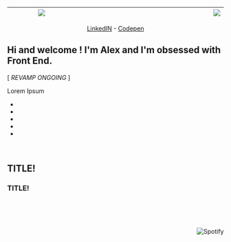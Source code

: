 <table>
  <thead>
    <tr>
      <th width='300px'>
        <img src='https://user-images.githubusercontent.com/81152973/231556443-e57dd167-0a9c-42f7-a650-9574a9dc0de4.png'>
      </th>
      <th width='700px'><img align='right' src='https://readme-typing-svg.herokuapp.com?font=Bebas+Neue&color=%CCCCCC&size=30&center=true&duration=3000&pause=&multiline=true&repeat=false&width=650&height=85&lines=%C2%AB+I+am+Omega%2C+the+culmination+of+all+that+has+come+before+me;+and+the+gateway+to+the+limitless+possibilities+of+the+future.+%C2%BB'/>
      </th>
    </tr>
  </thead>
</table>

<p align='center'>
  <a href='https://www.linkedin.com/in/alexandre-hamm-a30545209/'>LinkedIN</a> - <a href='https://codepen.io/xdp'>Codepen</a>
</p>

## Hi and welcome ! I'm Alex and I'm obsessed with Front End.

[ *REVAMP ONGOING* ]

<p>Lorem Ipsum</p>

<ul>
  <li></li>
  <li></li>
  <li></li>
  <li></li>
  <li></li>
</ul>

<br>

## TITLE!

### TITLE!

<br><br><br>

[<img align="right" src="https://spotify-github-profile.vercel.app/api/view?uid=xdeepz&cover_image=true&theme=novatorem&bar_color=dddddd&bar_color_cover=false&align=right" alt="Spotify">](https://spotify-github-profile.vercel.app/api/view?uid=xdeepz&redirect=true)
